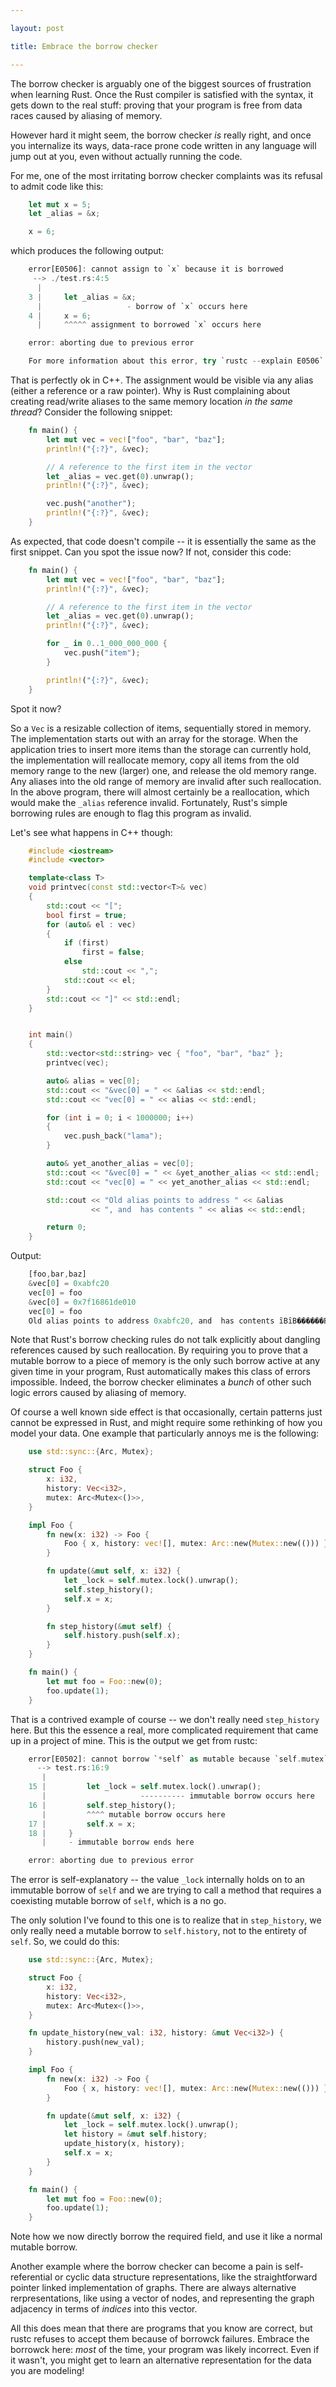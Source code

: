 ```yaml
---

layout: post

title: Embrace the borrow checker

---
```


The borrow checker is arguably one of the biggest sources of frustration when
learning Rust. Once the Rust compiler is satisfied with the syntax, it gets down
to the real stuff: proving that your program is free from data races caused by
aliasing of memory.

However hard it might seem, the borrow checker _is_ really right, and once you
internalize its ways, data-race prone code written in any language will jump out
at you, even without actually running the code.

For me, one of the most irritating borrow checker complaints was its refusal to
admit code like this:

```rust
    let mut x = 5;
    let _alias = &x;

    x = 6;
```

which produces the following output:

```rust
    error[E0506]: cannot assign to `x` because it is borrowed
     --> ./test.rs:4:5
      |
    3 |     let _alias = &x;
      |                   - borrow of `x` occurs here
    4 |     x = 6;
      |     ^^^^^ assignment to borrowed `x` occurs here

    error: aborting due to previous error

    For more information about this error, try `rustc --explain E0506`.
```

That is perfectly ok in C++. The assignment would be visible via any alias
(either a reference or a raw pointer). Why is Rust complaining about creating
read/write aliases to the same memory location *in the same thread*? Consider
the following snippet:

```rust
    fn main() {
        let mut vec = vec!["foo", "bar", "baz"];
        println!("{:?}", &vec);

        // A reference to the first item in the vector
        let _alias = vec.get(0).unwrap();
        println!("{:?}", &vec);

        vec.push("another");
        println!("{:?}", &vec);
    }
```

As expected, that code doesn't compile -- it is essentially the same as the
first snippet. Can you spot the issue now? If not, consider this code:

```rust
    fn main() {
        let mut vec = vec!["foo", "bar", "baz"];
        println!("{:?}", &vec);

        // A reference to the first item in the vector
        let _alias = vec.get(0).unwrap();
        println!("{:?}", &vec);

        for _ in 0..1_000_000_000 {
            vec.push("item");
        }

        println!("{:?}", &vec);
    }
```

Spot it now?

So a `Vec` is a resizable collection of items, sequentially stored in memory.
The implementation starts out with an array for the storage. When the
application tries to insert more items than the storage can currently hold, the
implementation will reallocate memory, copy all items from the old memory
range to the new (larger) one, and release the old memory range. Any aliases
into the old range of memory are invalid after such reallocation. In the above
program, there will almost certainly be a reallocation, which would make the
`_alias` reference invalid. Fortunately, Rust's simple borrowing rules are
enough to flag this program as invalid.

Let's see what happens in C++ though:

```c++
    #include <iostream>
    #include <vector>

    template<class T>
    void printvec(const std::vector<T>& vec)
    {
        std::cout << "[";
        bool first = true;
        for (auto& el : vec)
        {
            if (first)
                first = false;
            else
                std::cout << ",";
            std::cout << el;
        }
        std::cout << "]" << std::endl;
    }


    int main()
    {
        std::vector<std::string> vec { "foo", "bar", "baz" };
        printvec(vec);

        auto& alias = vec[0];
        std::cout << "&vec[0] = " << &alias << std::endl;
        std::cout << "vec[0] = " << alias << std::endl;

        for (int i = 0; i < 1000000; i++)
        {
            vec.push_back("lama");
        }

        auto& yet_another_alias = vec[0];
        std::cout << "&vec[0] = " << &yet_another_alias << std::endl;
        std::cout << "vec[0] = " << yet_another_alias << std::endl;

        std::cout << "Old alias points to address " << &alias
                  << ", and  has contents " << alias << std::endl;

        return 0;
    }
```

Output:

```rust
    [foo,bar,baz]
    &vec[0] = 0xabfc20
    vec[0] = foo
    &vec[0] = 0x7f16861de010
    vec[0] = foo
    Old alias points to address 0xabfc20, and  has contents ȋBȋB������B��B [...more garbage...]
```

Note that Rust's borrow checking rules do not talk explicitly about dangling
references caused by such reallocation. By requiring you to prove that a mutable
borrow to a piece of memory is the only such borrow active at any given time in
your program, Rust automatically makes this class of errors impossible. Indeed,
the borrow checker eliminates a *bunch* of other such logic errors caused by
aliasing of memory.

Of course a well known side effect is that occasionally, certain patterns just
cannot be expressed in Rust, and might require some rethinking of how you model
your data. One example that particularly annoys me is the following:

```rust
    use std::sync::{Arc, Mutex};

    struct Foo {
        x: i32,
        history: Vec<i32>,
        mutex: Arc<Mutex<()>>,
    }

    impl Foo {
        fn new(x: i32) -> Foo {
            Foo { x, history: vec![], mutex: Arc::new(Mutex::new(())) }
        }

        fn update(&mut self, x: i32) {
            let _lock = self.mutex.lock().unwrap();
            self.step_history();
            self.x = x;
        }

        fn step_history(&mut self) {
            self.history.push(self.x);
        }
    }

    fn main() {
        let mut foo = Foo::new(0);
        foo.update(1);
    }
```

That is a contrived example of course -- we don't really need `step_history`
here. But this the essence a real, more complicated requirement that came up in
a project of mine. This is the output we get from rustc:

```rust
    error[E0502]: cannot borrow `*self` as mutable because `self.mutex` is also borrowed as immutable
      --> test.rs:16:9
       |
    15 |         let _lock = self.mutex.lock().unwrap();
       |                     ---------- immutable borrow occurs here
    16 |         self.step_history();
       |         ^^^^ mutable borrow occurs here
    17 |         self.x = x;
    18 |     }
       |     - immutable borrow ends here

    error: aborting due to previous error
```

The error is self-explanatory -- the value `_lock` internally holds on to an
immutable borrow of `self` and we are trying to call a method that requires
a coexisting mutable borrow of `self`, which is a no go.

The only solution I've found to this one is to realize that in `step_history`,
we only really need a mutable borrow to `self.history`, not to the entirety of
`self`. So, we could do this:

```rust
    use std::sync::{Arc, Mutex};

    struct Foo {
        x: i32,
        history: Vec<i32>,
        mutex: Arc<Mutex<()>>,
    }

    fn update_history(new_val: i32, history: &mut Vec<i32>) {
        history.push(new_val);
    }

    impl Foo {
        fn new(x: i32) -> Foo {
            Foo { x, history: vec![], mutex: Arc::new(Mutex::new(())) }
        }

        fn update(&mut self, x: i32) {
            let _lock = self.mutex.lock().unwrap();
            let history = &mut self.history;
            update_history(x, history);
            self.x = x;
        }
    }

    fn main() {
        let mut foo = Foo::new(0);
        foo.update(1);
    }
```

Note how we now directly borrow the required field, and use it like a normal
mutable borrow.

Another example where the borrow checker can become a pain is self-referential
or cyclic data structure representations, like the straightforward pointer
linked implementation of graphs. There are always alternative rerpresentations,
like using a vector of nodes, and representing the graph adjacency in terms of
*indices* into this vector.

All this does mean that there are programs that you know are correct, but rustc
refuses to accept them because of borrowck failures. Embrace the borrowck here:
*most* of the time, your program was likely incorrect. Even if it wasn't, you
might get to learn an alternative representation for the data you are modeling!

